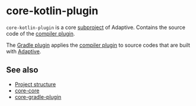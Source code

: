 # core-kotlin-plugin

`core-kotlin-plugin` is a core [subproject](def://) of Adaptive. Contains the source code of 
the [compiler plugin](def://).

The [Gradle plugin](def://) applies the [compiler plugin](def://) to source codes that are built with [Adaptive](def://).

## See also

- [Project structure](guide://)
- [core-core](def://)
- [core-gradle-plugin](def://)
